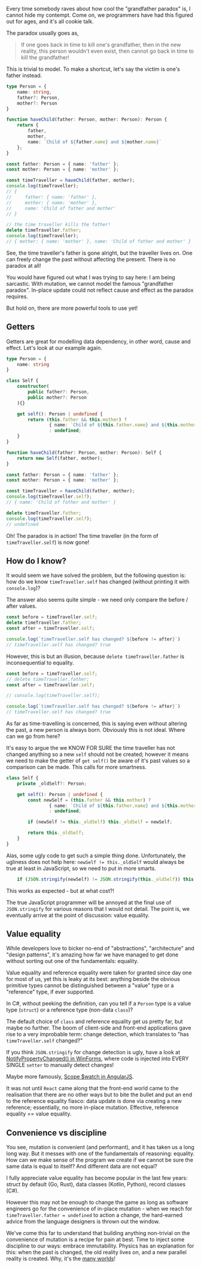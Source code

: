 Every time somebody raves about how cool the "grandfather paradox" is, I cannot hide my contempt. Come on, we programmers have had this figured out for ages, and it's all cookie talk.

The paradox usually goes as,

> If one goes back in time to kill one's grandfather, then in the new reality, this person wouldn't even exist, then cannot go back in time to kill the grandfather!

This is trivial to model. To make a shortcut, let's say the victim is one's father instead.

```typescript
type Person = {
    name: string,
    father?: Person,
    mother?: Person
}

function haveChild(father: Person, mother: Person): Person {
    return {
        father,
        mother,
        name: `Child of ${father.name} and ${mother.name}`
    };
}

const father: Person = { name: 'father' };
const mother: Person = { name: 'mother' };

const timeTraveller = haveChild(father, mother);
console.log(timeTraveller);
// {
//     father: { name: 'father' },
//     mother: { name: 'mother' },
//     name: 'Child of father and mother'
// }

// the time traveller kills the father!
delete timeTraveller.father;
console.log(timeTraveller);
// { mother: { name: 'mother' }, name: 'Child of father and mother' }
```

See, the time traveller's father is gone alright, but the traveller lives on. One can freely change the past without affecting the present. There is no paradox at all!

You would have figured out what I was trying to say here: I am being sarcastic. With mutation, we cannot model the famous "grandfather paradox". In-place update could not reflect cause and effect as the paradox requires.

But hold on, there are more powerful tools to use yet!

## Getters

Getters are great for modelling data dependency, in other word, cause and effect. Let's look at our example again.

```typescript
type Person = {
    name: string
}

class Self {
    constructor(
        public father?: Person, 
        public mother?: Person
    ){}

    get self(): Person | undefined {
        return (this.father && this.mother) ? 
                { name: `Child of ${this.father.name} and ${this.mother.name}`} 
                : undefined;
    }
}

function haveChild(father: Person, mother: Person): Self {
    return new Self(father, mother);
}

const father: Person = { name: 'father' };
const mother: Person = { name: 'mother' };

const timeTraveller = haveChild(father, mother);
console.log(timeTraveller.self);
// { name: 'Child of father and mother' }

delete timeTraveller.father;
console.log(timeTraveller.self);
// undefined
```

Oh! The paradox is in action! The time traveller (in the form of `timeTraveller.self`) is now gone!


## How do I know?

It would seem we have solved the problem, but the following question is: how do we know `timeTraveller.self` has changed (without printing it with `console.log`)?

The answer also seems quite simple - we need only compare the before / after values.

```typescript
const before = timeTraveller.self;
delete timeTraveller.father;
const after = timeTraveller.self;

console.log(`timeTraveller.self has changed? ${before != after}`)
// timeTraveller.self has changed? true
```

However, this is but an illusion, because `delete timeTraveller.father` is inconsequential to equality.

```typescript
const before = timeTraveller.self;
// delete timeTraveller.father;
const after = timeTraveller.self;

// console.log(timeTraveller.self);

console.log(`timeTraveller.self has changed? ${before != after}`)
// timeTraveller.self has changed? true
```

As far as time-travelling is concerned, this is saying even without altering the past, a new person is always born. Obviously this is not ideal. Where can we go from here?

It's easy to argue the we KNOW FOR SURE the time traveller has not changed anything so a new `self` should not be created; however it means we need to make the getter of `get self()` be aware of it's past values so a comparison can be made. This calls for more smartness.

```typescript
class Self {
    private _oldSelf?: Person;

    get self(): Person | undefined {
        const newSelf = (this.father && this.mother) ? 
                { name: `Child of ${this.father.name} and ${this.mother.name}`} 
                : undefined;

        if (newSelf != this._oldSelf) this._oldSelf = newSelf;

        return this._oldSelf;
    }
}
```

Alas, some ugly code to get such a simple thing done. Unfortunately, the ugliness does not help here: `newSelf != this._oldSelf` would always be true at least in JavaScript, so we need to put in more smarts.

```typescript
    if (JSON.stringify(newSelf) != JSON.stringify(this._oldSelf)) this._oldSelf = newSelf;
```

This works as expected - but at what cost?!

The true JavaScript programmer will be annoyed at the final use of `JSON.stringify` for various reasons that I would not detail. The point is, we eventually arrive at the point of discussion: value equality.

## Value equality

While developers love to bicker no-end of "abstractions", "architecture" and "design patterns", it's amazing how far we have managed to get done without sorting out one of the fundamentals: equality.

Value equality and reference equality were taken for granted since day one for most of us, yet this is leaky at its best: anything beside the obvious primitive types cannot be distinguished between a "value" type or a "reference" type, if ever supported.

In C#, without peeking the definition, can you tell if a `Person` type is a value type (`struct`) or a reference type (non-data `class`)?

The default choice of `class` and reference equality get us pretty far, but maybe no further. The boom of client-side and front-end applications gave rise to a very improbable term: change detection, which translates to "has `timeTraveller.self` changed?"

If you think `JSON.stringify` for change detection is ugly, have a look at [NotifyPropertyChanged() in WinForms](https://learn.microsoft.com/en-us/dotnet/desktop/winforms/controls/raise-change-notifications--bindingsource?view=netframeworkdesktop-4.8), where code is injected into EVERY SINGLE `setter` to manually detect changes!

Maybe more famously, [Scope $watch in AngularJS](https://docs.angularjs.org/guide/scope#scope-watch-performance-considerations).

It was not until `React` came along that the front-end world came to the realisation that there are no other ways but to bite the bullet and put an end to the reference equality fiasco: data update is done via creating a new reference; essentially, no more in-place mutation. Effective, reference equality == value equality.

## Convenience vs discipline

You see, mutation is convenient (and performant), and it has taken us a long long way. But it messes with one of the fundamentals of reasoning: equality. How can we make sense of the program we create if we cannot be sure the same data is equal to itself? And different data are not equal?

I fully appreciate value equality has become popular in the last few years: struct by default (Go, Rust), data classes (Kotlin, Python), record classes (C#).

However this may not be enough to change the game as long as software engineers go for the convenience of in-place mutation - when we reach for `timeTraveller.father = undefined` to action a change, the hard-earned advice from the language designers is thrown out the window.

We've come this far to understand that building anything non-trivial on the convenience of mutation is a recipe for pain at best. Time to inject some discipline to our ways: embrace immutability. Physics has an explanation for this: when the past is changed, the old reality lives on, and a new parallel reality is created. Why, it's the [many worlds](https://en.wikipedia.org/wiki/Many-worlds_interpretation)!